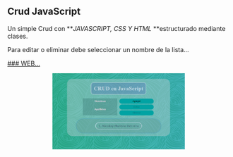 ## Crud JavaScript

Un simple Crud con **_JAVASCRIPT, CSS Y HTML_ **estructurado mediante clases.

Para editar o eliminar debe seleccionar un nombre de la lista...

[### WEB...](https://crudinclasses.netlify.app/ '### WEB...')

<div>
<p style = 'text-align:center;'>
<img src="./imgReadme/screenshot.PNG" alt="JuveYell" width="300px">
</p>
</div>

